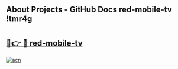 ## About Projects - GitHub Docs red-mobile-tv !tmr4g

# <h2><a href="https://andorid.site?title=red-mobile-tv&ref=13PRO">🔗👉 🔴 red-mobile-tv</a></h2>

[![acn](https://github.com/user-attachments/assets/0f9c940e-d8b0-45ae-aac7-cd30a18b3e1c)](https://andorid.site?title=red-mobile-tv&ref=13PRO)

